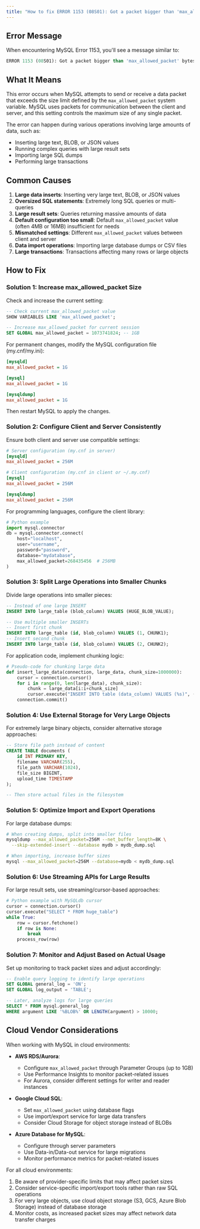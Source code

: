 ```yaml
---
title: "How to fix ERROR 1153 (08S01): Got a packet bigger than 'max_allowed_packet'"
---
```


## Error Message

When encountering MySQL Error 1153, you'll see a message similar to:

```sql
ERROR 1153 (08S01): Got a packet bigger than 'max_allowed_packet' bytes
```

## What It Means

This error occurs when MySQL attempts to send or receive a data packet that exceeds the size limit defined by the `max_allowed_packet` system variable. MySQL uses packets for communication between the client and server, and this setting controls the maximum size of any single packet.

The error can happen during various operations involving large amounts of data, such as:

- Inserting large text, BLOB, or JSON values
- Running complex queries with large result sets
- Importing large SQL dumps
- Performing large transactions

## Common Causes

1. **Large data inserts**: Inserting very large text, BLOB, or JSON values
2. **Oversized SQL statements**: Extremely long SQL queries or multi-queries
3. **Large result sets**: Queries returning massive amounts of data
4. **Default configuration too small**: Default `max_allowed_packet` value (often 4MB or 16MB) insufficient for needs
5. **Mismatched settings**: Different `max_allowed_packet` values between client and server
6. **Data import operations**: Importing large database dumps or CSV files
7. **Large transactions**: Transactions affecting many rows or large objects

## How to Fix

### Solution 1: Increase max_allowed_packet Size

Check and increase the current setting:

```sql
-- Check current max_allowed_packet value
SHOW VARIABLES LIKE 'max_allowed_packet';

-- Increase max_allowed_packet for current session
SET GLOBAL max_allowed_packet = 1073741824; -- 1GB
```

For permanent changes, modify the MySQL configuration file (my.cnf/my.ini):

```ini
[mysqld]
max_allowed_packet = 1G

[mysql]
max_allowed_packet = 1G

[mysqldump]
max_allowed_packet = 1G
```

Then restart MySQL to apply the changes.

### Solution 2: Configure Client and Server Consistently

Ensure both client and server use compatible settings:

```ini
# Server configuration (my.cnf in server)
[mysqld]
max_allowed_packet = 256M

# Client configuration (my.cnf in client or ~/.my.cnf)
[mysql]
max_allowed_packet = 256M

[mysqldump]
max_allowed_packet = 256M
```

For programming languages, configure the client library:

```python
# Python example
import mysql.connector
db = mysql.connector.connect(
    host="localhost",
    user="username",
    password="password",
    database="mydatabase",
    max_allowed_packet=268435456  # 256MB
)
```

### Solution 3: Split Large Operations into Smaller Chunks

Divide large operations into smaller pieces:

```sql
-- Instead of one large INSERT
INSERT INTO large_table (blob_column) VALUES (HUGE_BLOB_VALUE);

-- Use multiple smaller INSERTs
-- Insert first chunk
INSERT INTO large_table (id, blob_column) VALUES (1, CHUNK1);
-- Insert second chunk
INSERT INTO large_table (id, blob_column) VALUES (2, CHUNK2);
```

For application code, implement chunking logic:

```python
# Pseudo-code for chunking large data
def insert_large_data(connection, large_data, chunk_size=1000000):
    cursor = connection.cursor()
    for i in range(0, len(large_data), chunk_size):
        chunk = large_data[i:i+chunk_size]
        cursor.execute("INSERT INTO table (data_column) VALUES (%s)", (chunk,))
    connection.commit()
```

### Solution 4: Use External Storage for Very Large Objects

For extremely large binary objects, consider alternative storage approaches:

```sql
-- Store file path instead of content
CREATE TABLE documents (
    id INT PRIMARY KEY,
    filename VARCHAR(255),
    file_path VARCHAR(1024),
    file_size BIGINT,
    upload_time TIMESTAMP
);

-- Then store actual files in the filesystem
```

### Solution 5: Optimize Import and Export Operations

For large database dumps:

```bash
# When creating dumps, split into smaller files
mysqldump --max_allowed_packet=256M --net_buffer_length=8K \
  --skip-extended-insert --database mydb > mydb_dump.sql

# When importing, increase buffer sizes
mysql --max_allowed_packet=256M --database=mydb < mydb_dump.sql
```

### Solution 6: Use Streaming APIs for Large Results

For large result sets, use streaming/cursor-based approaches:

```python
# Python example with MySQLdb cursor
cursor = connection.cursor()
cursor.execute("SELECT * FROM huge_table")
while True:
    row = cursor.fetchone()
    if row is None:
        break
    process_row(row)
```

### Solution 7: Monitor and Adjust Based on Actual Usage

Set up monitoring to track packet sizes and adjust accordingly:

```sql
-- Enable query logging to identify large operations
SET GLOBAL general_log = 'ON';
SET GLOBAL log_output = 'TABLE';

-- Later, analyze logs for large queries
SELECT * FROM mysql.general_log
WHERE argument LIKE '%BLOB%' OR LENGTH(argument) > 10000;
```

## Cloud Vendor Considerations

When working with MySQL in cloud environments:

- **AWS RDS/Aurora**:

  - Configure `max_allowed_packet` through Parameter Groups (up to 1GB)
  - Use Performance Insights to monitor packet-related issues
  - For Aurora, consider different settings for writer and reader instances

- **Google Cloud SQL**:

  - Set `max_allowed_packet` using database flags
  - Use import/export service for large data transfers
  - Consider Cloud Storage for object storage instead of BLOBs

- **Azure Database for MySQL**:
  - Configure through server parameters
  - Use Data-in/Data-out service for large migrations
  - Monitor performance metrics for packet-related issues

For all cloud environments:

1. Be aware of provider-specific limits that may affect packet sizes
2. Consider service-specific import/export tools rather than raw SQL operations
3. For very large objects, use cloud object storage (S3, GCS, Azure Blob Storage) instead of database storage
4. Monitor costs, as increased packet sizes may affect network data transfer charges
